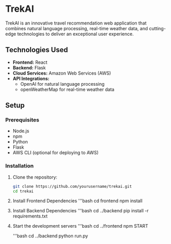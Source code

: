 # TrekAI

TrekAI is an innovative travel recommendation web application that combines natural language processing, real-time weather data, and cutting-edge technologies to deliver an exceptional user experience.

## Technologies Used

- **Frontend:** React
- **Backend:** Flask
- **Cloud Services:** Amazon Web Services (AWS)
- **API Integrations:**
  - OpenAI for natural language processing
  - openWeatherMap for real-time weather data

## Setup

### Prerequisites

- Node.js
- npm
- Python
- Flask
- AWS CLI (optional for deploying to AWS)

### Installation

1. Clone the repository:

   ```bash
   git clone https://github.com/yourusername/trekai.git
   cd trekai

2. Install Frontend Dependencies
    '''bash
    cd frontend
    npm install

3. Install Backend Dependencies
    '''bash
    cd ../backend
    pip install -r requirements.txt

4. Start the development servers
    '''bash
    cd ../frontend
    npm START

    '''bash
    cd ../backend
    python run.py
    